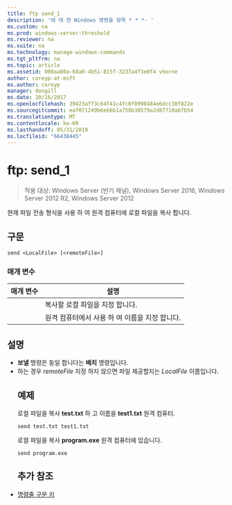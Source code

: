 ```yaml
---
title: ftp send_1
description: '에 대 한 Windows 명령을 항목 * * *- '
ms.custom: na
ms.prod: windows-server-threshold
ms.reviewer: na
ms.suite: na
ms.technology: manage-windows-commands
ms.tgt_pltfrm: na
ms.topic: article
ms.assetid: 000aa80a-60a0-4b51-815f-3237a4f3e0f4 vhorne
author: coreyp-at-msft
ms.author: coreyp
manager: dongill
ms.date: 10/16/2017
ms.openlocfilehash: 39423aff3c64f41c4fc0f8998484e6dcc38f822e
ms.sourcegitcommit: eaf071249b6eb6b1a758b38579a2d87710abfb54
ms.translationtype: MT
ms.contentlocale: ko-KR
ms.lasthandoff: 05/31/2019
ms.locfileid: "66438445"
---
```

# <a name="ftp-send1"></a>ftp: send_1

>적용 대상: Windows Server (반기 채널), Windows Server 2016, Windows Server 2012 R2, Windows Server 2012

현재 파일 전송 형식을 사용 하 여 원격 컴퓨터에 로컬 파일을 복사 합니다.   
## <a name="syntax"></a>구문  
```  
send <LocalFile> [<remoteFile>]  
```  
### <a name="parameters"></a>매개 변수  

|  매개 변수   |                    설명                    |
|--------------|---------------------------------------------------|
| <LocalFile>  |         복사할 로컬 파일을 지정 합니다.         |
| <remoteFile> | 원격 컴퓨터에서 사용 하 여 이름을 지정 합니다. |

## <a name="remarks"></a>설명  
- **보낼** 명령은 동일 합니다는 **배치** 명령입니다.  
- 하는 경우 *remoteFile* 지정 하지 않으면 파일 제공할지는 *LocalFile* 이름입니다.  
  ## <a name="BKMK_Examples"></a>예제  
  로컬 파일을 복사 **test.txt** 하 고 이름을 **test1.txt** 원격 컴퓨터.  
  ```  
  send test.txt test1.txt  
  ```  
  로컬 파일을 복사 **program.exe** 원격 컴퓨터에 있습니다.  
  ```  
  send program.exe  
  ```  
  ## <a name="additional-references"></a>추가 참조  
- [명령줄 구문 키](command-line-syntax-key.md)  
